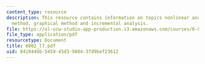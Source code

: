 ```yaml
---
content_type: resource
description: This resource contains information on topics nonlinear analysis, analytical
  method, graphical method and incremental analysis.
file: https://ol-ocw-studio-app-production.s3.amazonaws.com/courses/6-002-circuits-and-electronics-spring-2007/8419449b545945d3988437d9bef23612_6002_l7.pdf
file_type: application/pdf
resourcetype: Document
title: 6002_l7.pdf
uid: 8419449b-5459-45d3-9884-37d9bef23612
---
```


